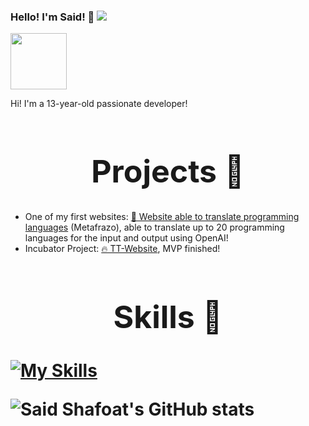 ### Hello! I'm Said! 👋 ![](https://komarev.com/ghpvc/?username=Msaid1013&color=8532a8)

<img width = 90 src = "https://cdn.discordapp.com/attachments/1000606800132968529/1028497763077464094/m-artistic-brush-letter-logo-design-in-purple-vector-28178101.jpg" 
border-radius=25px id = "logo">

Hi! I'm a 13-year-old passionate developer!

<h1 style="font-size:50px" align="middle">Projects 🌟</h1>

- One of my first websites: [📠 Website able to translate programming languages](https://translate-programming-languages.najonajo.repl.co/) (Metafrazo), able to translate up to 20 programming languages for the input and output using OpenAI!
- Incubator Project: [🔥 TT-Website](https://tt-web.pages.dev/), MVP finished!


<h1 style="font-size:50px" align="middle">Skills 🚀<h1>


<p align="center">


[![My Skills](https://skillicons.dev/icons?theme=dark&i=py,ts,svelte,html,css,js,mysql,tailwind,github,flask,git,postgres,prisma,bootstrap)](https://skillicons.dev)


![Said Shafoat's GitHub stats](https://github-readme-stats.vercel.app/api?username=Msaid1013&show_icons=true&icon_color=ffffff&bg_color=30,e96443,904e95&text_color=ffffff&title_color=ffffff)

<!--
**Msaid1013/Msaid1013** is a ✨ _special_ ✨ repository because its `README.md` (this file) appears on your GitHub profile.

Here are some ideas to get you started:

- 🔭 I’m currently working on ...
- 🌱 I’m currently learning ...
- 👯 I’m looking to collaborate on ...
- 🤔 I’m looking for help with ...
- 💬 Ask me about ...
- 📫 How to reach me: ...
- 😄 Pronouns: ...
- ⚡ Fun fact: ...
-->
